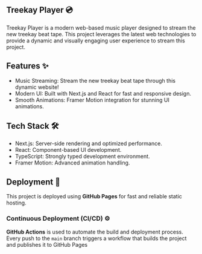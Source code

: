 ## Treekay Player 💿
Treekay Player is a modern web-based music player designed to stream the new treekay beat tape. This project leverages the latest web technologies to provide a dynamic and visually engaging user experience to stream this project.

## Features ✨

- Music Streaming: Stream the new treekay beat tape through this dynamic website!
- Modern UI: Built with Next.js and React for fast and responsive design.
- Smooth Animations: Framer Motion integration for stunning UI animations.

## Tech Stack 🛠

- Next.js: Server-side rendering and optimized performance.
- React: Component-based UI development.
- TypeScript: Strongly typed development environment.
- Framer Motion: Advanced animation handling.

## Deployment 🚀
This project is deployed using **GitHub Pages** for fast and reliable static hosting.

### Continuous Deployment (CI/CD) ⚙️
**GitHub Actions** is used to automate the build and deployment process.  
Every push to the `main` branch triggers a workflow that builds the project and publishes it to GitHub Pages
